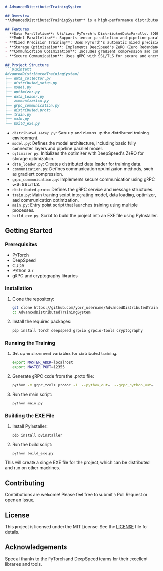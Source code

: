 ```markdown
# AdvancedDistributedTrainingSystem

## Overview
**AdvancedDistributedTrainingSystem** is a high-performance distributed framework for training large-scale deep learning models. It employs advanced techniques like data/model parallelism, storage optimization with DeepSpeed's ZeRO, and communication enhancements.

## Features
- **Data Parallelism**: Utilizes PyTorch's DistributedDataParallel (DDP) for efficient data parallel training.
- **Model Parallelism**: Supports tensor parallelism and pipeline parallelism for handling larger models and speeding up training.
- **Mixed Precision Training**: Uses PyTorch's automatic mixed precision (AMP) to reduce memory usage and increase computational efficiency.
- **Storage Optimization**: Implements DeepSpeed's ZeRO (Zero Redundancy Optimizer) to minimize memory footprint and support large model training.
- **Communication Optimization**: Includes gradient compression and communication scheduling to reduce communication overhead.
- **Secure Communication**: Uses gRPC with SSL/TLS for secure and encrypted communication between distributed nodes.

## Project Structure
```plaintext
AdvancedDistributedTrainingSystem/
├── data_collector.py
├── distributed_setup.py
├── model.py
├── optimizer.py
├── data_loader.py
├── communication.py
├── grpc_communication.py
├── distributed.proto
├── train.py
├── main.py
└── build_exe.py
```

- `distributed_setup.py`: Sets up and cleans up the distributed training environment.
- `model.py`: Defines the model architecture, including basic fully connected layers and pipeline parallel model.
- `optimizer.py`: Initializes the optimizer with DeepSpeed's ZeRO for storage optimization.
- `data_loader.py`: Creates distributed data loader for training data.
- `communication.py`: Defines communication optimization methods, such as gradient compression.
- `grpc_communication.py`: Implements secure communication using gRPC with SSL/TLS.
- `distributed.proto`: Defines the gRPC service and message structures.
- `train.py`: Main training script integrating model, data loading, optimizer, and communication optimization.
- `main.py`: Entry point script that launches training using multiple processes.
- `build_exe.py`: Script to build the project into an EXE file using PyInstaller.

## Getting Started

### Prerequisites
- PyTorch
- DeepSpeed
- CUDA
- Python 3.x
- gRPC and cryptography libraries

### Installation
1. Clone the repository:
   ```sh
   git clone https://github.com/your_username/AdvancedDistributedTrainingSystem.git
   cd AdvancedDistributedTrainingSystem
   ```

2. Install the required packages:
   ```sh
   pip install torch deepspeed grpcio grpcio-tools cryptography
   ```

### Running the Training
1. Set up environment variables for distributed training:
   ```sh
   export MASTER_ADDR=localhost
   export MASTER_PORT=12355
   ```

2. Generate gRPC code from the .proto file:
   ```sh
   python -m grpc_tools.protoc -I. --python_out=. --grpc_python_out=. distributed.proto
   ```

3. Run the main script:
   ```sh
   python main.py
   ```

### Building the EXE File
1. Install PyInstaller:
   ```sh
   pip install pyinstaller
   ```

2. Run the build script:
   ```sh
   python build_exe.py
   ```

This will create a single EXE file for the project, which can be distributed and run on other machines.

## Contributing
Contributions are welcome! Please feel free to submit a Pull Request or open an Issue.

## License
This project is licensed under the MIT License. See the [LICENSE](LICENSE) file for details.

## Acknowledgements
Special thanks to the PyTorch and DeepSpeed teams for their excellent libraries and tools.
```